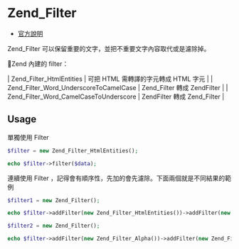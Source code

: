 # Zend_Filter

* [官方說明](http://framework.zend.com/manual/1.12/en/zend.filter.html)

Zend_Filter 可以保留重要的文字，並把不重要文字內容取代或是濾除掉。

Zend 內建的 filter：

| Zend_Filter_HtmlEntities | 可把 HTML 需轉譯的字元轉成 HTML 字元 |
| Zend_Filter_Word_UnderscoreToCamelCase | Zend_Filter 轉成 ZendFilter |
| Zend_Filter_Word_CamelCaseToUnderscore | ZendFilter 轉成 Zend_Filter |


## Usage

單獨使用 Filter

```php
$filter = new Zend_Filter_HtmlEntities();

echo $filter->filter($data);
```

連續使用 Filter ，記得會有順序性，先加的會先濾除。下面兩個就是不同結果的範例

```php
$filter1 = new Zend_Filter();

echo $filter->addFilter(new Zend_Filter_HtmlEntities())->addFilter(new Zend_Filter_Alpha())->filter('&&&');

$filter2 = new Zend_Filter();

echo $filter->addFilter(new Zend_Filter_Alpha())->addFilter(new Zend_Filter_HtmlEntities())->filter('&&&');
```
